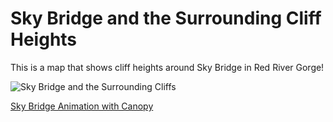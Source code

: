 # Sky Bridge and the Surrounding Cliff Heights

This is a map that shows cliff heights around Sky Bridge in Red River Gorge!

![Sky Bridge and the Surrounding Cliffs](../graphics/SkyBridgeCliffMap_72.jpg)

[Sky Bridge Animation with Canopy](https://www.youtube.com/watch?v=u8aNy3jDmtc)